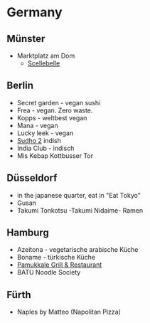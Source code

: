 # Germany

## Münster
- Marktplatz am Dom
	- [Scellebelle](https://www.scellebelle.de/markt-muenster/)
## Berlin
 - Secret garden - vegan sushi
 - Frea - vegan. Zero waste. 
 - Kopps - weltbest vegan
 - Mana - vegan
 - Lucky leek - vegan
 - [Sudho 2](http://sadhu-restaurant.com/) indish
 - India Club - indisch
 - Mis Kebap Kottbusser Tor

## Düsseldorf

 - in the japanese quarter, eat in "Eat Tokyo"
 - Gusan
 - Takumi Tonkotsu -Takumi Nidaime- Ramen

## Hamburg
 - Azeitona - vegetarische arabische Küche
 - Boname - türkische Küche
 - [Pamukkale Grill & Restaurant](https://pamukkalerestaurant.de/)
 - BATU Noodle Society

## Fürth

 - Naples by Matteo (Napolitan Pizza)
